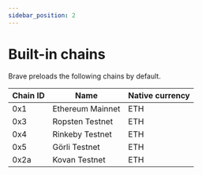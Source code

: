 ```yaml
---
sidebar_position: 2
---
```


# Built-in chains

Brave preloads the following chains by default.

| Chain ID    | Name                 | Native currency |
| ----------- | -------------------- | --------------- |
| 0x1         | Ethereum Mainnet     | ETH             |
| 0x3         | Ropsten Testnet      | ETH             |
| 0x4         | Rinkeby Testnet      | ETH             |
| 0x5         | Görli Testnet        | ETH             |
| 0x2a        | Kovan Testnet        | ETH             |
